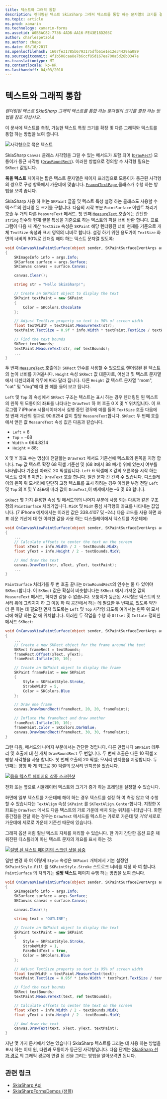 ```yaml
---
title: 텍스트와 그래픽 통합
description: 렌더링된 텍스트 SkiaSharp 그래픽 텍스트를 통합 하는 문자열의 크기를 결정 하는 방법을 참조 하십시오.
ms.topic: article
ms.prod: xamarin
ms.technology: xamarin-forms
ms.assetid: A0B5AC82-7736-4AD8-AA16-FE43E18D203C
author: charlespetzold
ms.author: chape
ms.date: 03/10/2017
ms.openlocfilehash: 1607fe31785b6793175dfb61e1e12e34429aa089
ms.sourcegitcommit: 4f1b508caa8e7b6ccf85d167ea700a5d28b0347e
ms.translationtype: MT
ms.contentlocale: ko-KR
ms.lasthandoff: 04/03/2018
---
```

# <a name="integrating-text-and-graphics"></a>텍스트와 그래픽 통합

_렌더링된 텍스트 SkiaSharp 그래픽 텍스트를 통합 하는 문자열의 크기를 결정 하는 방법을 참조 하십시오._

이 문서에 텍스트를 측정, 가능한 텍스트 특정 크기를 확장 및 다른 그래픽와 텍스트를 통합 하는 방법을 보여 줍니다.

![](text-images/textandgraphicsexample.png "사각형으로 묶은 텍스트")

SkiaSharp `Canvas` 클래스 사각형을 그릴 수 있는 메서드가 포함 되어 ([`DrawRect`](https://developer.xamarin.com/api/member/SkiaSharp.SKCanvas.DrawRect/p/SkiaSharp.SKRect/SkiaSharp.SKPaint/)) 모퉁이가 둥근 사각형 ([`DrawRoundRect`](https://developer.xamarin.com/api/member/SkiaSharp.SKCanvas.DrawRoundRect/p/SkiaSharp.SKRect/System.Single/System.Single/SkiaSharp.SKPaint/)). 이러한 방법으로 정의할 수 사각형 필요는 `SKRect` 값입니다.

**묶을 텍스트** 페이지는 짧은 텍스트 문자열은 페이지 프레임으로 모퉁이가 둥근된 사각형의 쌍으로 구성 항목에서 가운데에 맞춥니다. [ `FramedTextPage` ](https://github.com/xamarin/xamarin-forms-samples/blob/master/SkiaSharpForms/SkiaSharpFormsDemos/SkiaSharpFormsDemos/SkiaSharpFormsDemos/Basics/FramedTextPage.cs) 클래스가 수행 하는 방법을 보여 줍니다.

SkiaSharp 사용 하 여는 `SKPaint` 글꼴 및 텍스트 특성 설정 하는 클래스도 사용할 수 텍스트의 렌더링 된 크기를 구합니다. 다음의 시작 부분 `PaintSurface` 이벤트 처리기 호출 두 개의 다른 `MeasureText` 메서드. 첫 번째 [ `MeasureText` ](https://developer.xamarin.com/api/member/SkiaSharp.SKPaint.MeasureText/p/System.String/) 호출에는 간단한 `string` 인수와 현재 글꼴 특성을 기준으로 하는 텍스트의 픽셀 너비 반환 합니다. 프로그램이 다음 새 계산 `TextSize` 속성은 `SKPaint` 해당 렌더링된 너비 현재를 기준으로 개체 `TextSize` 속성과 표시 영역의 너비로 합니다. 설정 하기 위한 용도가이 `TextSize` 화면의 너비의 90%로 렌더링 해야 하는 텍스트 문자열 있도록:

```csharp
void OnCanvasViewPaintSurface(object sender, SKPaintSurfaceEventArgs args)
{
    SKImageInfo info = args.Info;
    SKSurface surface = args.Surface;
    SKCanvas canvas = surface.Canvas;

    canvas.Clear();

    string str = "Hello SkiaSharp!";

    // Create an SKPaint object to display the text
    SKPaint textPaint = new SKPaint
    {
        Color = SKColors.Chocolate
    };

    // Adjust TextSize property so text is 90% of screen width
    float textWidth = textPaint.MeasureText(str);
    textPaint.TextSize = 0.9f * info.Width * textPaint.TextSize / textWidth;

    // Find the text bounds
    SKRect textBounds;
    textPaint.MeasureText(str, ref textBounds);
    ...
}
```

두 번째 [ `MeasureText` ](https://developer.xamarin.com/api/member/SkiaSharp.SKPaint.MeasureText/p/System.String/SkiaSharp.SKRect@/) 호출에는 `SKRect` 인수를 사용할 수 있으므로 렌더링된 된 텍스트의 높이 너비를 가져옵니다. `Height` 속성 `SKRect` 값 대문자로, 어센더 및 텍스트 문자열에서 디센더와의 유무에 따라 달라 집니다. 다른 `Height` 값 텍스트 문자열 "mom", "cat" 및 "dog"에 대 한 예를 들어 보고 됩니다.

`Left` 및 `Top` 의 속성에서 `SKRect` 구조는 텍스트는 표시 하는 경우 렌더링된 된 텍스트의 왼쪽 위 모퉁이의 좌표를 나타내는 `DrawText` 하 여 호출 0 X 및 Y 위치입니다. 이 프로그램 7 iPhone 시뮬레이터에서 실행 중인 경우에 예를 들어 `TextSize` 호출 다음에 첫 번째 계산의 결과로 90.6254 값이 할당 `MeasureText`합니다. `SKRect` 두 번째 호출에서 얻은 값 `MeasureText` 속성 값은 다음과 같습니다.

- `Left` = 6
- `Top` = &ndash;68
- `Width` = 664.8214
- `Height` = 88;

X 및 Y 좌표 수는 명심에 전달할는 `DrawText` 메서드 기준선에 텍스트의 왼쪽을 지정 합니다. `Top` 값 텍스트 확장 68 픽셀 기준선 및 (68 it에서 88 빼기) 위에 있는지 여부를 나타냅니다 기준선 아래로 20 픽셀입니다. `Left` 6 픽셀에 X 값의 오른쪽을 시작 하는 텍스트 값이 6 이면는 `DrawText` 호출 합니다. 일반 문자 간 간격 수 있습니다. 디스플레이의 왼쪽 위 모서리에 단단히 고정 텍스트를 표시 하려는 경우 이러한 부정 전달 `Left` 및 `Top` 의 X 및 Y 좌표에 따라 값이 `DrawText`,이 예제에서는 &ndash;6 및 68 합니다.

`SKRect` 몇 가지 유용한 속성 및 메서드의의 나머지 부분에 사용 되는 다음과 같은 구조 정의 `PaintSurface` 처리기입니다. `MidX` 및 `MidY` 중심 사각형의 좌표를 나타내는 값입니다. (7 iPhone 예제에서는 이러한 값은 338.4107 및 &ndash;24.) 다음 코드를 사용 하면 좌표 쉬운 계산에 대 한 이러한 값을 사용 하는 디스플레이에서 텍스트를 가운데에:

```csharp
void OnCanvasViewPaintSurface(object sender, SKPaintSurfaceEventArgs args)
{
    ...
    // Calculate offsets to center the text on the screen
    float xText = info.Width / 2 - textBounds.MidX;
    float yText = info.Height / 2 - textBounds.MidY;

    // And draw the text
    canvas.DrawText(str, xText, yText, textPaint);
    ...
}
```

`PaintSurface` 처리기를 두 번 호출 끝나는 `DrawRoundRect`의 인수는 둘 다 있어야 `SKRect`합니다. 이 `SKRect` 값은 확실히 비슷합니다는 `SKRect` 에서 가져온 값의 `MeasureText` 메서드, 하지만 같을 수 없습니다. 모퉁이가 둥근된 사각형은 텍스트의 모서리 위에 그려지지 하 고 이동 하 여 공간에서 하는 데 필요한 두 번째로, 있도록 약간 더 큰 하는 데 필요한 먼저 있도록는 `Left` 및 `Top` 사각형 되도록 여기서는 왼쪽 위 모서리에 해당 하는 값 에 위치합니다. 이러한 두 작업을 수행 하 `Offset` 및 `Inflate` 정의한 메서드 `SKRect`:

```csharp
void OnCanvasViewPaintSurface(object sender, SKPaintSurfaceEventArgs args)
{
    ...
    // Create a new SKRect object for the frame around the text
    SKRect frameRect = textBounds;
    frameRect.Offset(xText, yText);
    frameRect.Inflate(10, 10);

    // Create an SKPaint object to display the frame
    SKPaint framePaint = new SKPaint
    {
        Style = SKPaintStyle.Stroke,
        StrokeWidth = 5,
        Color = SKColors.Blue
    };

    // Draw one frame
    canvas.DrawRoundRect(frameRect, 20, 20, framePaint);

    // Inflate the frameRect and draw another
    frameRect.Inflate(10, 10);
    framePaint.Color = SKColors.DarkBlue;
    canvas.DrawRoundRect(frameRect, 30, 30, framePaint);
}
```

그런 다음, 메서드의 나머지 부분에서는 간단한 것입니다. 다른 만듭니다 `SKPaint` 테두리 및 호출에 대 한 개체 `DrawRoundRect` 두 번입니다. 두 번째 호출은 다른 10 픽셀 x 팽창 사각형을 사용 합니다. 첫 번째 호출의 20 픽셀; 모서리 반지름을 지정합니다. 두 번째는 평행 하 게 되므로 30 픽셀의 모서리 반지름을 있습니다.

 [![](text-images/framedtext-small.png "묶을 텍스트 페이지의 삼중 스크린샷")](text-images/framedtext-large.png#lightbox "묶을 텍스트 페이지의 삼중 스크린 샷")

전화 또는 옆으로 시뮬레이터 텍스트와 크기가 증가 하는 프레임을 설정할 수 있습니다.

화면에 일부 텍스트를 가운데에 해야 하는 경우 텍스트를 설정 하 여 측정 않고 약 수행할 수 있습니다는 `TextAlign` 속성 `SKPaint` 를 `SKTextAlign.Center`합니다. 지정한 X 좌표는 `DrawText` 메서드 다음 텍스트의 가로 가운데 배치 되는 위치를 나타냅니다. 화면 중간점을 전달 하는 경우는 `DrawText` 메서드를 텍스트는 가로로 가운데 및 *거의* 세로로 가운데에 세로로 가운데 기준선 때문에 있습니다.

그래픽 옵션 처럼 훨씬 텍스트 자체를 처리할 수 있습니다. 한 가지 간단한 옵션 표준 채워진된 디스플레이 아닌 텍스트 문자의 개요를 표시 하는 것:

[![](text-images/outlinedtext-small.png "설명 된 텍스트 페이지의 스크린 샷을 삼중")](text-images/outlinedtext-large.png#lightbox "삼중 설명 된 텍스트 페이지의 스크린 샷")

일반 변경 하 여 이렇게 `Style` 속성은 `SKPaint` 개체에서 기본 설정인 `SKPaintStyle.Fill` 를 `SKPaintStyle.Stroke` 스트로크 너비를 지정 하 여 합니다. `PaintSurface` 의 처리기는 **설명 텍스트** 페이지 수행 하는 방법을 보여 줍니다.

```csharp
void OnCanvasViewPaintSurface(object sender, SKPaintSurfaceEventArgs args)
{
    SKImageInfo info = args.Info;
    SKSurface surface = args.Surface;
    SKCanvas canvas = surface.Canvas;

    canvas.Clear();

    string text = "OUTLINE";

    // Create an SKPaint object to display the text
    SKPaint textPaint = new SKPaint
    {
        Style = SKPaintStyle.Stroke,
        StrokeWidth = 1,
        FakeBoldText = true,
        Color = SKColors.Blue
    };

    // Adjust TextSize property so text is 95% of screen width
    float textWidth = textPaint.MeasureText(text);
    textPaint.TextSize = 0.95f * info.Width * textPaint.TextSize / textWidth;

    // Find the text bounds
    SKRect textBounds;
    textPaint.MeasureText(text, ref textBounds);

    // Calculate offsets to center the text on the screen
    float xText = info.Width / 2 - textBounds.MidX;
    float yText = info.Height / 2 - textBounds.MidY;

    // And draw the text
    canvas.DrawText(text, xText, yText, textPaint);
}
```

 지난 몇 가지 문서에서 있는 있습니다 SkiaSharp 텍스트를 그리는 데 사용 하는 방법을 표시 하는 이제 원, 타원과 모퉁이가 둥근된 사각형입니다. 다음 단계는 [SkiaSharp 선과 경로](~/xamarin-forms/user-interface/graphics/skiasharp/paths/paths.md) 의 그래픽 경로에 연결 된 선을 그리는 방법을 알아보려면 됩니다.


## <a name="related-links"></a>관련 링크

- [SkiaSharp Api](https://developer.xamarin.com/api/root/SkiaSharp/)
- [SkiaSharpFormsDemos (샘플)](https://developer.xamarin.com/samples/xamarin-forms/SkiaSharpForms/Demos/)
